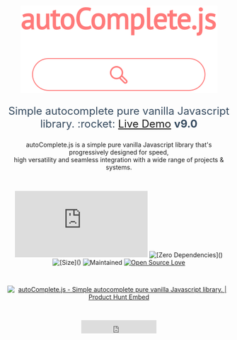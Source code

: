 <div style="min-height: 100vh" align="center">

<img src="./img/autoComplete.js.svg" alt= "autoComplete.js Logo" id="logo">

<p style="font-size: 24px; color: #34495e;">Simple autocomplete pure vanilla Javascript library. :rocket: <a href="https://tarekraafat.github.io/autoComplete.js/demo/" target="\_blank" id="demo">Live Demo</a> <strong>v9.0</strong></p>

<p style="max-width: 710px;">autoComplete.js is a simple pure vanilla Javascript library that's progressively designed for speed,<br>high versatility and seamless integration with a wide range of projects & systems.</p>

<br>

![GitHub top language](https://img.shields.io/github/languages/top/TarekRaafat/autoComplete.js?color=yellow)
![\[Zero Dependencies\]()](https://img.shields.io/badge/Dependencies-0-blue.svg)
![\[Size\]()](https://img.shields.io/badge/Size-10%20KB-green.svg)
![Maintained](https://img.shields.io/badge/Maintained%3F-yes-success)
[![Open Source Love](https://badges.frapsoft.com/os/v1/open-source.svg?v=103)](https://github.com/TarekRaafat/autoComplete.js)

<a href="https://www.producthunt.com/posts/autocomplete-js?utm_source=badge-top-post-badge&utm_medium=badge&utm_souce=badge-autocomplete-js" target="_blank"><img src="https://api.producthunt.com/widgets/embed-image/v1/top-post-badge.svg?post_id=141833&theme=light&period=weekly" alt="autoComplete.js - Simple autocomplete pure vanilla Javascript library. | Product Hunt Embed" style="margin: 30px 0;width: 250px; height: 54px;" width="250px" height="54px" /></a>

<div class="sharethis-inline-share-buttons"></div>

<iframe src="https://ghbtns.com/github-btn.html?user=TarekRaafat&repo=autoComplete.js&type=star&count=true&size=large" frameborder="0" scrolling="0" width="170" height="30" title="GitHub"></iframe>

</div>

## Features <!-- {docsify-ignore} -->

***

-  Pure Vanilla Javascript
-  Zero Dependencies
-  Simple & Easy to use
-  Extremely Lightweight
-  Blazing Fast
-  Versatile
-  Hackable & highly customizable


## Author <!-- {docsify-ignore} -->

***

<div class="ps-icon ps-icon-guy-big-smile"></div> <b>Tarek Raafat</b>

- Email: tarek.m.raafat@gmail.com
- Website: <http://www.tarekraafat.com/>
- Github: <https://github.com/TarekRaafat/>

## License <!-- {docsify-ignore} -->

* * *

`autoComplete.js` is released under the [Apache 2.0 license](https://www.apache.org/licenses/LICENSE-2.0).

© 2021 [Tarek Raafat](http://www.tarekraafat.com)